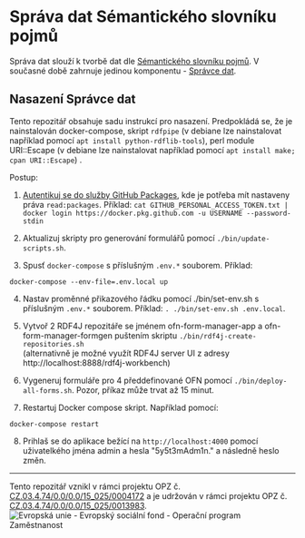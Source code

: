 # Správa dat Sémantického slovníku pojmů

Správa dat slouží k tvorbě dat dle [Sémantického slovníku pojmů](https://xn--slovnk-7va.gov.cz/). V současné době zahrnuje jedinou komponentu - [Správce dat](https://github.com/opendata-mvcr/ofn-record-manager).

## Nasazení Správce dat

Tento repozitář obsahuje sadu instrukcí pro nasazení. Predpokládá se, že je nainstalován docker-compose, skript `rdfpipe` (v debiane lze nainstalovat například pomocí `apt install python-rdflib-tools`), perl module URI::Escape (v debiane lze nainstalovat například pomocí `apt install make; cpan URI::Escape`) .

Postup:

1. [Autentikuj se do služby GitHub Packages](https://docs.github.com/en/packages/working-with-a-github-packages-registry/working-with-the-docker-registry#authenticating-to-github-packages), 
   kde je potřeba mít nastaveny práva `read:packages`. Příklad: 
`cat GITHUB_PERSONAL_ACCESS_TOKEN.txt | docker login https://docker.pkg.github.com -u USERNAME --password-stdin`

2. Aktualizuj skripty pro generování formulářů pomocí `./bin/update-scripts.sh`.


3. Spusť `docker-compose` s příslušným `.env.*` souborem. Příklad:

```
docker-compose --env-file=.env.local up
```

4. Nastav proměnné přikazového řádku pomocí ./bin/set-env.sh s příslušným `.env.*` souborem. Příklad:
`. ./bin/set-env.sh .env.local`.

5. Vytvoř 2 RDF4J repozitáře se jménem ofn-form-manager-app a ofn-form-manager-formgen puštením skriptu 
   `./bin/rdf4j-create-repositories.sh`  
   (alternativně je možné využít RDF4J server UI z adresy http://localhost:8888/rdf4j-workbench)

6. Vygeneruj formuláře pro 4 předdefinované OFN pomocí `./bin/deploy-all-forms.sh`. Pozor, příkaz může trvat až 15 minut. 

7. Restartuj Docker compose skript. Například pomocí:
```
docker-compose restart
```

8. Prihlaš se do aplikace bežící na `http://localhost:4000` pomocí uživatelkého jména admin a hesla "5y5t3mAdm1n." 
   a následně heslo změn.


-----

Tento repozitář vznikl v rámci projektu OPZ č. [CZ.03.4.74/0.0/0.0/15_025/0004172](https://esf2014.esfcr.cz/PublicPortal/Views/Projekty/Public/ProjektDetailPublicPage.aspx?action=get&datovySkladId=7CCECB36-FB27-4B75-9F6B-6892D2107FD8) a je udržován v rámci projektu OPZ č. [CZ.03.4.74/0.0/0.0/15_025/0013983](https://esf2014.esfcr.cz/PublicPortal/Views/Projekty/Public/ProjektDetailPublicPage.aspx?action=get&datovySkladId=F5E162B2-15EC-4BBE-9ABD-066388F3D412).
![Evropská unie - Evropský sociální fond - Operační program Zaměstnanost](https://data.gov.cz/images/ozp_logo_cz.jpg)
